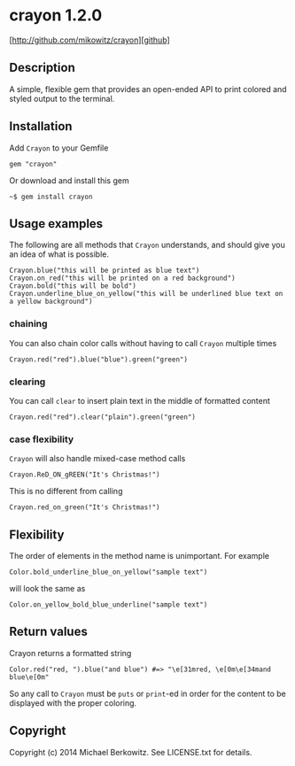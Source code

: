 # crayon 1.2.0

[http://github.com/mikowitz/crayon][github]

## Description

A simple, flexible gem that provides an open-ended API to print colored and styled output to the terminal.

## Installation

Add `Crayon` to your Gemfile

    gem "crayon"

Or download and install this gem

    ~$ gem install crayon

## Usage examples

The following are all methods that `Crayon` understands, and should give you an idea of what is possible.

    Crayon.blue("this will be printed as blue text")
    Crayon.on_red("this will be printed on a red background")
    Crayon.bold("this will be bold")
    Crayon.underline_blue_on_yellow("this will be underlined blue text on a yellow background")

### chaining

You can also chain color calls without having to call `Crayon` multiple times

    Crayon.red("red").blue("blue").green("green")

### clearing

You can call `clear` to insert plain text in the middle of formatted content

    Crayon.red("red").clear("plain").green("green")

### case flexibility

`Crayon` will also handle mixed-case method calls

    Crayon.ReD_ON_gREEN("It's Christmas!")

This is no different from calling

    Crayon.red_on_green("It's Christmas!")

## Flexibility

The order of elements in the method name is unimportant. For example

    Color.bold_underline_blue_on_yellow("sample text")

will look the same as

    Color.on_yellow_bold_blue_underline("sample text")

## Return values

Crayon returns a formatted string

    Color.red("red, ").blue("and blue") #=> "\e[31mred, \e[0m\e[34mand blue\e[0m"

So any call to `Crayon` must be `puts` or `print`-ed in order for the content to be displayed with the proper coloring.

## Copyright

Copyright (c) 2014 Michael Berkowitz. See LICENSE.txt for details.

[github]: http://github.com/mikowitz/crayon "Crayon repository"
